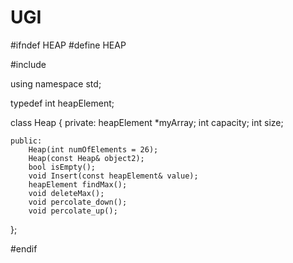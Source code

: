 UGI
===
#ifndef HEAP
#define HEAP

#include <iostream>

using namespace std;

typedef int heapElement;


class Heap
{
	private:
		heapElement *myArray;
		int capacity;
		int size;

	public:
		Heap(int numOfElements = 26);
		Heap(const Heap& object2);
		bool isEmpty();
		void Insert(const heapElement& value);
		heapElement findMax();
		void deleteMax();
		void percolate_down();
		void percolate_up();
};

#endif
